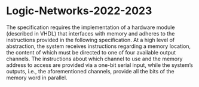 # Logic-Networks-2022-2023

The specification requires the implementation of a hardware module (described in VHDL) that interfaces with memory and adheres to the instructions provided in the following specification. At a high level of abstraction, the system receives instructions regarding a memory location, the content of which must be directed to one of four available output channels. The instructions about which channel to use and the memory address to access are provided via a one-bit serial input, while the system’s outputs, i.e., the aforementioned channels, provide all the bits of the memory word in parallel.
